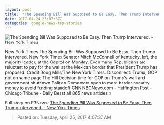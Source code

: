 ```yaml
---
layout: post
title:  "The Spending Bill Was Supposed to Be Easy. Then Trump Intervened. - New York Times"
date: 2017-04-24 23:07:37Z
categories: google-news-top-stories
---
```


![The Spending Bill Was Supposed to Be Easy. Then Trump Intervened. - New York Times](https://static01.nyt.com/images/2017/04/25/us/25cong/25cong-facebookJumbo.jpg)

New York Times The Spending Bill Was Supposed to Be Easy. Then Trump Intervened. New York Times Senator Mitch McConnell of Kentucky, left, the majority leader, at the Capitol on Monday. Even many Republicans are reluctant to pay for the wall at the Mexican border that President Trump has proposed. Credit Doug Mills/The New York Times. Disconnect: Trump, GOP not on same page The Hill Decision time for GOP on Trump's wall and government shutdown Politico Democrats open to more border security money to avoid funding standoff CNN NBCNews.com - Huffington Post - Chicago Tribune - Daily Beast all 865 news articles »


Full story on F3News: [The Spending Bill Was Supposed to Be Easy. Then Trump Intervened. - New York Times](http://www.f3nws.com/n/fbb4aC)

> Posted on: Tuesday, April 25, 2017 4:07:37 AM
